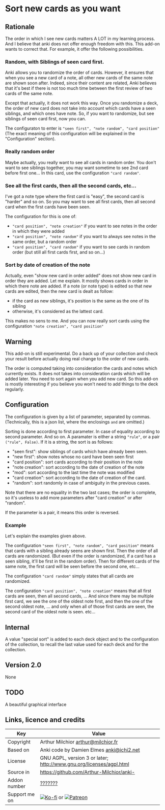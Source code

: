 # Sort new cards as you want
## Rationale
The order in which I see new cards matters A LOT in my learning
process. And I believe that anki does not offer enough freedom with
this. This add-on wants to correct that. For example, it offer the
following possibilities.

### Random, with Siblings of seen card first.
Anki allows you to randomize the order of cards. However, it ensures
that when you see a new card of a note, all other new cards of the
same note are shown soon after. Indeed, since their content are
related, Anki believes that it's best if there is not too much time
between the first review of two cards of the same note.

Except that actually, it does not work this way. Once you randomize a
deck, the order of new card does not take into account which cards
have a seen siblings, and which ones have note. So, if you want to
randomize, but see siblings of seen card first, now you can.

The configuraton to enter is `"seen first", "note random", "card position"`
(The exact meaning of this configuration will be explained in the
"Configuration" section).

### Really random order
Maybe actually, you really want to see all cards in random order. You
don't want to see siblings together, you may want sometime to see 2nd
card before first one... In this card, use the configuration `"card random"`.


### See all the first cards, then all the second cards, etc...
I've got a note type where the first card is "easy", the
second card is "harder" and so on. So you may want to see all first
cards, then all second card when the first cards have been seen.

The configuration for this is one of:
* `"card position", "note creation"` if you want to see notes in the order in
  which they were added
* `"card position", "note random"` if you want to always see notes in the same
  order, but a random order
* `"card position", "card random"` if you want to see cards in random order
  (but still all first cards first, and so on...)

### Sort by date of creation of the note
Actually, even "show new card in order added" does not show new card
in order they are added. Let me explain. It mostly shows cards in order in
which there note are added. If a note (or note type) is edited so that
new cards are edited, then the new card is dealt as follow:
* if the card as new siblings, it's position is the same as the one of
  its sibling
* otherwise, it's considered as the lattest card.

This makes no sens to me. And you can now really sort cards using the
configuration `"note creation", "card position"`

## Warning
This add-on is still experimental. Do a back up of your collection and
check your result before actually doing real change to the order of
new cards.

The order is computed taking into consideration the cards and notes
which currently exists. It does not takes into consideration cards
which will be added later. You need to sort again when you add new
card. So this add-on is mostly interesting if you believe you won't
need to add things to the deck regularly.


## Configuration
The configuration is given by a list of parameter, separated by
commas. (Technically, this is a json list, where the enclosings ``
and `` are omitted.)

Sorting is done according to first parameter. In case of equality
according to second parameter. And so on. A paramater is either a
string `"rule"`, or a pair `("rule", False)`. If it is a string, the
sort is as follows:
* "seen first": show siblings of cards which have already been seen.
* "new first": show notes whose no card have been seen first
* "card position": sort cards according to their position in the note
* "note creation": sort according to the date of creation of the note
* "mod": sort according to the last time the note was modified
* "card creation": sort according to the date of creation of
the card.
* "random": sort randomly in case of ambiguity in the previous cases.

Note that there are no equality in the two last cases; the order is
complete, so it's useless to add more parameters after "card creation"
or after "random".

If the parameter is a pair, it means this order is reversed.

### Example
Let's explain the examples given above.

The configuration `"seen first", "note random", "card position"` means
that cards with a sibling already seens are shown first. Then the
order of all cards are randomized. (But even if the order is
randomized, if a card has a seen sibling, it'll be first in the random
order). Then for different cards of the same note, the first card will
be seen before the second one, etc...

The configuration `"card random"` simply states that all cards are
randomized.

The configuration `"card position", "note creation"` means that all
first cards are seen, then all second cards, ... And since there may
be multiple first card, we see the one of the oldest note first, and
then the one of the second oldest note, ... and only when all of those
first cards are seen, the second card of the oldest note is seen. etc...

## Internal
A value "special sort" is added to each deck object and to the
configuration of the collection, to recall the last value used for
each deck and for the collection.

## Version 2.0
None

## TODO
A beautiful graphical interface

## Links, licence and credits

Key         |Value
------------|-------------------------------------------------------------------
Copyright   | Arthur Milchior <arthur@milchior.fr>
Based on    | Anki code by Damien Elmes <anki@ichi2.net>
License     | GNU AGPL, version 3 or later; http://www.gnu.org/licenses/agpl.html
Source in   | https://github.com/Arthur-Milchior/anki-
Addon number| [???????](https://ankiweb.net/shared/info/???????)
Support me on| [![Ko-fi](https://ko-fi.com/img/Kofi_Logo_Blue.svg)](Ko-fi.com/arthurmilchior) or [![Patreon](http://www.milchior.fr/patreon.png)](https://www.patreon.com/bePatron?u=146206)
